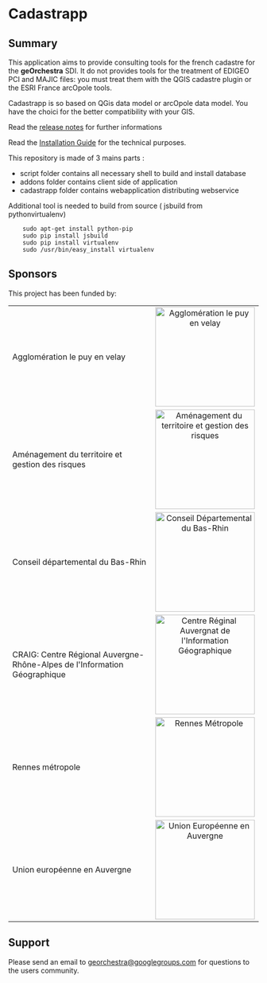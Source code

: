 # Cadastrapp 

## Summary

This application aims to provide consulting tools for the french cadastre for the **geOrchestra** SDI.
It do not provides tools for the treatment of EDIGEO PCI and MAJIC files: you must treat them with the QGIS cadastre plugin or the ESRI France arcOpole tools.

Cadastrapp is so based on QGis data model or arcOpole data model. You have the choici for the better compatibility with your GIS.

Read the [release notes](https://github.com/georchestra/cadastrapp/wiki/Releases)  for further informations

Read the [Installation Guide](https://github.com/georchestra/cadastrapp/wiki/Guide-Administrateur#installation) for the technical purposes.


This repository is made of 3 mains parts : 
- script folder contains all necessary shell to build and install database
- addons folder contains client side of application
- cadastrapp folder contains webapplication distributing webservice

Additional tool is needed to build from source ( jsbuild from pythonvirtualenv)

```
	sudo apt-get install python-pip
	sudo pip install jsbuild
	sudo pip install virtualenv
	sudo /usr/bin/easy_install virtualenv
```


## Sponsors

This project has been funded by: 


<table>
    <tbody>  <tr>
            <td>Agglomération le puy en velay</td>
            <td align="center"><img src="https://opendata.agglo-lepuyenvelay.fr/images/logos/agglo.png" width="200" alt = "Agglomération le puy en velay"></td>
        </tr>
        <tr>
            <td>Aménagement du territoire et gestion des risques</td>
            <td align="center"><img src="https://cloud.githubusercontent.com/assets/11499415/14116676/41fbce6c-f5e1-11e5-8863-2b1f4cd19034.jpg" width="200" alt = "Aménagement du territoire et gestion des risques"></td>
        </tr>
        <tr>
            <td>Conseil départemental du Bas-Rhin</td>
            <td align="center"><img src="https://cloud.githubusercontent.com/assets/5012040/13945329/ac9a6786-f00c-11e5-8acc-b21705db585b.png" width="200" alt = "Conseil Départemental du Bas-Rhin"></td>
        </tr>
        <tr>
             <td>CRAIG: Centre Régional Auvergne-Rhône-Alpes de l'Information Géographique</td>
            <td align="center"><img src="https://cloud.githubusercontent.com/assets/3421760/14113316/bf38b2e6-f5d2-11e5-87c5-754f776a5962.jpg" width="200" alt = "Centre Réginal Auvergnat de l'Information Géographique"></td>
        </tr>
         <tr>
             <td>Rennes métropole</td>
            <td align="center"><img src="https://cloud.githubusercontent.com/assets/6370443/13951133/407ee162-f02f-11e5-8c70-a7b6cff7ba43.jpg" width="200" alt = "Rennes Métropole"></td>
        </tr>
        <tr>
             <td>Union européenne en Auvergne</td>
            <td align="center"><img src="https://cloud.githubusercontent.com/assets/3421760/14113246/5e8bdf2c-f5d2-11e5-86a1-638b191194d3.png" width="200" alt = "Union Européenne en Auvergne"></td>
        </tr>
    </tbody>
</table>


## Support

Please send an email to georchestra@googlegroups.com for questions to the users community.
